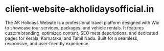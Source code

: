 # client-website-akholidaysofficial.in
The AK Holidays Website is a professional travel platform designed with Wix to showcase tour services, packages, and vehicle rentals. It features custom branding, optimized content, SEO meta descriptions, and dedicated pages for Kerala, Karnataka, and Tamil Nadu. Built for a seamless, responsive, and user-friendly experience.
